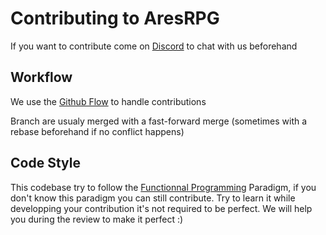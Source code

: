 # Contributing to AresRPG

If you want to contribute come on [Discord](https://discord.gg/gaqrFT5) to chat with us beforehand

## Workflow

We use the [Github Flow](https://guides.github.com/introduction/flow/) to handle contributions

Branch are usualy merged with a fast-forward merge (sometimes with a rebase beforehand if no conflict happens)

## Code Style

This codebase try to follow the [Functionnal Programming](https://en.wikipedia.org/wiki/Functional_programming) Paradigm,
if you don't know this paradigm you can still contribute. Try to learn it while developping your contribution it's not required
to be perfect. We will help you during the review to make it perfect :)
